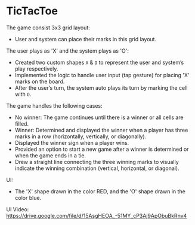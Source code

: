# TicTacToe

The game consist 3x3 grid layout:
* User and system can place their marks in this grid layout.

The user plays as 'X' and the system plays as 'O':
* Created two custom shapes `X` & `O` to represent the user and system’s play respectively.
* Implemented the logic to handle user input (tap gesture) for placing 'X' marks on the board.
* After the user’s turn, the system auto plays its turn by marking the cell with `O`.

The game handles the following cases:
* No winner: The game continues until there is a winner or all cells are filled.
* Winner: Determined and displayed the winner when a player has three marks in a row
(horizontally, vertically, or diagonally).
* Displayed the winner sign when a player wins.
* Provided an option to start a new game after a winner is determined or when the game ends in a tie.
* Drew a straight line connecting the three winning marks to visually indicate the winning combination (vertical, horizontal, or diagonal).

UI: 
* The 'X' shape drawn in the color RED, and the 'O' shape drawn in the color blue.

UI Video: https://drive.google.com/file/d/15AsgHEOA_-51MY_cP3Aj9ApObuBkRnv4
